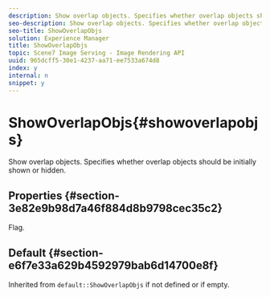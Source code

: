 ```yaml
---
description: Show overlap objects. Specifies whether overlap objects should be initially shown or hidden.
seo-description: Show overlap objects. Specifies whether overlap objects should be initially shown or hidden.
seo-title: ShowOverlapObjs
solution: Experience Manager
title: ShowOverlapObjs
topic: Scene7 Image Serving - Image Rendering API
uuid: 965dcff5-30e1-4237-aa71-ee7533a674d8
index: y
internal: n
snippet: y
---
```


# ShowOverlapObjs{#showoverlapobjs}

Show overlap objects. Specifies whether overlap objects should be initially shown or hidden.

## Properties {#section-3e82e9b98d7a46f884d8b9798cec35c2}

Flag.

## Default {#section-e6f7e33a629b4592979bab6d14700e8f}

Inherited from `default::ShowOverlapObjs` if not defined or if empty. 
